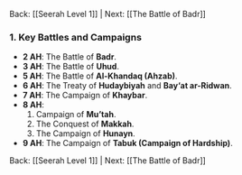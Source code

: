 Back: [[Seerah Level 1]] | Next: [[The Battle of Badr]]
### **1. Key Battles and Campaigns**  
- **2 AH**: The Battle of **Badr**.  
- **3 AH**: The Battle of **Uhud**.  
- **5 AH**: The Battle of **Al-Khandaq (Ahzab)**.  
- **6 AH**: The Treaty of **Hudaybiyah** and **Bay‘at ar-Ridwan**.  
- **7 AH**: The Campaign of **Khaybar**.  
- **8 AH**:  
  1. Campaign of **Mu’tah**.  
  2. The Conquest of **Makkah**.  
  3. The Campaign of **Hunayn**.  
- **9 AH**: The Campaign of **Tabuk (Campaign of Hardship)**.  

Back: [[Seerah Level 1]] | Next: [[The Battle of Badr]]